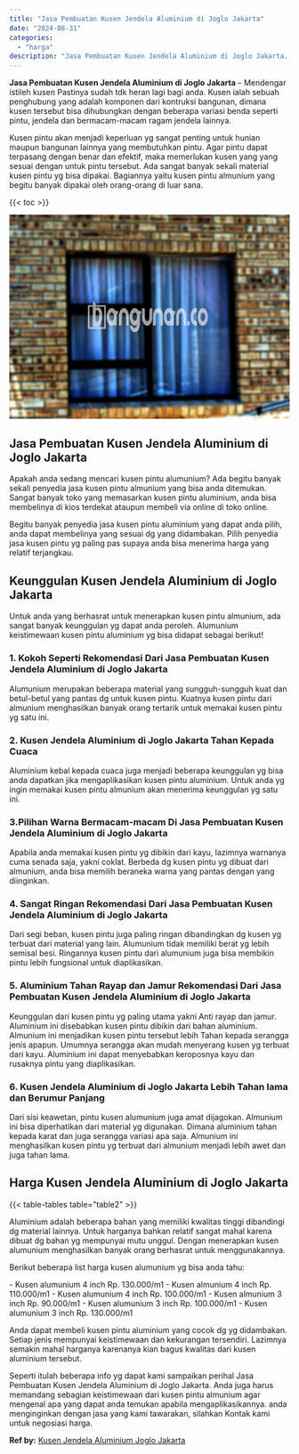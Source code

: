 ```yaml
---
title: "Jasa Pembuatan Kusen Jendela Aluminium di Joglo Jakarta"
date: "2024-08-31"
categories: 
  - "harga"
description: "Jasa Pembuatan Kusen Jendela Aluminium di Joglo Jakarta. Seperti itulah beberapa info yg dapat kami sampaikan perihal Jasa Pembuatan Kusen Jendela Aluminium..."
---
```


**Jasa Pembuatan Kusen Jendela Aluminium di Joglo Jakarta** – Mendengar istileh kusen Pastinya sudah tdk heran lagi bagi anda. Kusen ialah sebuah penghubung yang adalah komponen dari kontruksi bangunan, dimana kusen tersebut bisa dihubungkan dengan beberapa variasi benda seperti pintu, jendela dan bermacam-macam ragam jendela lainnya.

Kusen pintu akan menjadi keperluan yg sangat penting untuk hunian maupun bangunan lainnya yang membutuhkan pintu. Agar pintu dapat terpasang dengan benar dan efektif, maka memerlukan kusen yang yang sesuai dengan untuk pintu tersebut. Ada sangat banyak sekali material kusen pintu yg bisa dipakai. Bagiannya yaitu kusen pintu almunium yang begitu banyak dipakai oleh orang-orang di luar sana.

{{< toc >}}

![Jasa Pembuatan Kusen Jendela Aluminium di Joglo Jakarta](/images/harga-kusen-jendela-alumunium-10.png)

## Jasa Pembuatan Kusen Jendela Aluminium di Joglo Jakarta

Apakah anda sedang mencari kusen pintu alumunium? Ada begitu banyak sekali penyedia jasa kusen pintu almunium yang bisa anda ditemukan. Sangat banyak toko yang memasarkan kusen pintu aluminium, anda bisa membelinya di kios terdekat ataupun membeli via online di toko online.

Begitu banyak penyedia jasa kusen pintu aluminium yang dapat anda pilih, anda dapat membelinya yang sesuai dg yang didambakan. Pilih penyedia jasa kusen pintu yg paling pas supaya anda bisa menerima harga yang relatif terjangkau.

## Keunggulan Kusen Jendela Aluminium di Joglo Jakarta

Untuk anda yang berhasrat untuk menerapkan kusen pintu almunium, ada sangat banyak keunggulan yg dapat anda peroleh. Alumunium keistimewaan kusen pintu aluminium yg bisa didapat sebagai berikut!

### 1\. Kokoh Seperti Rekomendasi Dari Jasa Pembuatan Kusen Jendela Aluminium di Joglo Jakarta

Alumunium merupakan beberapa material yang sungguh-sungguh kuat dan betul-betul yang pantas dg untuk kusen pintu. Kuatnya kusen pintu dari almunium menghasilkan banyak orang tertarik untuk memakai kusen pintu yg satu ini.

### 2\. Kusen Jendela Aluminium di Joglo Jakarta Tahan Kepada Cuaca

Aluminium kebal kepada cuaca juga menjadi beberapa keunggulan yg bisa anda dapatkan jika mengaplikasikan kusen pintu aluminium. Untuk anda yg ingin memakai kusen pintu almunium akan menerima keunggulan yg satu ini.

### 3.Pilihan Warna Bermacam-macam Di Jasa Pembuatan Kusen Jendela Aluminium di Joglo Jakarta

Apabila anda memakai kusen pintu yg dibikin dari kayu, lazimnya warnanya cuma senada saja, yakni coklat. Berbeda dg kusen pintu yg dibuat dari almunium, anda bisa memilih beraneka warna yang pantas dengan yang diinginkan.

### 4\. Sangat Ringan Rekomendasi Dari Jasa Pembuatan Kusen Jendela Aluminium di Joglo Jakarta

Dari segi beban, kusen pintu juga paling ringan dibandingkan dg kusen yg terbuat dari material yang lain. Alumunium tidak memiliki berat yg lebih semisal besi. Ringannya kusen pintu dari alumunium juga bisa membikin pintu lebih fungsional untuk diaplikasikan.

### 5\. Aluminium Tahan Rayap dan Jamur Rekomendasi Dari Jasa Pembuatan Kusen Jendela Aluminium di Joglo Jakarta

Keunggulan dari kusen pintu yg paling utama yakni Anti rayap dan jamur. Aluminium ini disebabkan kusen pintu dibikin dari bahan aluminium. Almunium ini menjadikan kusen pintu tersebut lebih Tahan kepada serangga jenis apapun. Umumnya serangga akan mudah menyerang kusen yg terbuat dari kayu. Aluminium ini dapat menyebabkan keroposnya kayu dan rusaknya pintu yang diaplikasikan.

### 6\. Kusen Jendela Aluminium di Joglo Jakarta Lebih Tahan lama dan Berumur Panjang

Dari sisi keawetan, pintu kusen alumunium juga amat dijagokan. Almunium ini bisa diperhatikan dari material yg digunakan. Dimana aluminium tahan kepada karat dan juga serangga variasi apa saja. Almunium ini menghasilkan kusen pintu yg terbuat dari almunium menjadi lebih awet dan juga tahan lama.

## Harga Kusen Jendela Aluminium di Joglo Jakarta

{{< table-tables table="table2" >}}

Aluminium adalah beberapa bahan yang memiliki kwalitas tinggi dibandingi dg material lainnya. Untuk harganya bahkan relatif sangat mahal karena dibuat dg bahan yg mempunyai mutu unggul. Dengan menerapkan kusen alumunium menghasilkan banyak orang berhasrat untuk menggunakannya.

Berikut beberapa list harga kusen alumunium yg bisa anda tahu:

\- Kusen alumunium 4 inch Rp. 130.000/m1 - Kusen almunium 4 inch Rp. 110.000/m1 - Kusen alumunium 4 inch Rp. 100.000/m1 - Kusen almunium 3 inch Rp. 90.000/m1 - Kusen alumunium 3 inch Rp. 100.000/m1 - Kusen alumunium 3 inch Rp. 130.000/m1

Anda dapat membeli kusen pintu aluminium yang cocok dg yg didambakan. Setiap jenis mempunyai keistimewaan dan kekurangan tersendiri. Lazimnya semakin mahal harganya karenanya kian bagus kwalitas dari kusen aluminium tersebut.

Seperti itulah beberapa info yg dapat kami sampaikan perihal Jasa Pembuatan Kusen Jendela Aluminium di Joglo Jakarta. Anda juga harus memandang sebagian keistimewaan dari kusen pintu almunium agar mengenal apa yang dapat anda temukan apabila mengaplikasikannya. anda menginginkan dengan jasa yang kami tawarakan, silahkan Kontak kami untuk negosiasi harga.

**Ref by:** [Kusen Jendela Aluminium Joglo Jakarta](https://id.wikipedia.org/wiki/Kusen)
